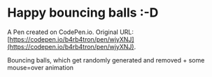 # Happy bouncing balls :-D 

A Pen created on CodePen.io. Original URL: [https://codepen.io/b4rb4tron/pen/wjyXNJ](https://codepen.io/b4rb4tron/pen/wjyXNJ).

Bouncing balls, which get randomly generated and removed + some mouse=over animation
